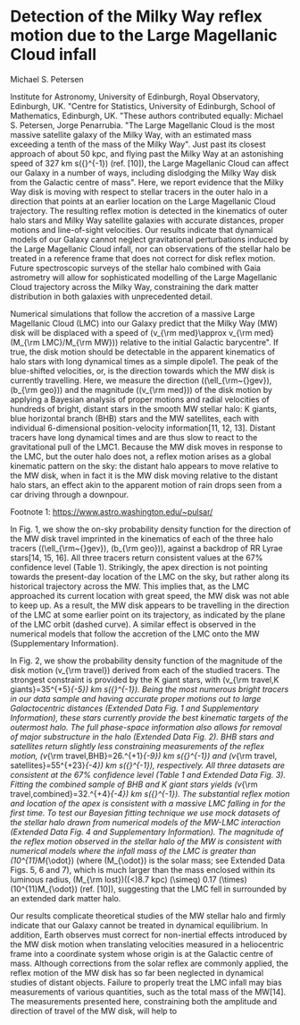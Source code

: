 

# Detection of the Milky Way reflex motion due to the Large Magellanic Cloud infall

Michael S. Petersen

Institute for Astronomy, University of Edinburgh, Royal Observatory, Edinburgh, UK. "Centre for Statistics, University of Edinburgh, School of Mathematics, Edinburgh, UK. "These authors contributed equally: Michael S. Petersen, Jorge Penarrubia. "The Large Magellanic Cloud is the most massive satellite galaxy of the Milky Way, with an estimated mass exceeding a tenth of the mass of the Milky Way". Just past its closest approach of about 50 kpc, and flying past the Milky Way at an astonishing speed of 327 km s\({}^{-1}\) (ref. [10]), the Large Magellanic Cloud can affect our Galaxy in a number of ways, including dislodging the Milky Way disk from the Galactic centre of mass". Here, we report evidence that the Milky Way disk is moving with respect to stellar tracers in the outer halo in a direction that points at an earlier location on the Large Magellanic Cloud trajectory. The resulting reflex motion is detected in the kinematics of outer halo stars and Milky Way satellite galaxies with accurate distances, proper motions and line-of-sight velocities. Our results indicate that dynamical models of our Galaxy cannot neglect gravitational perturbations induced by the Large Magellanic Cloud infall, nor can observations of the stellar halo be treated in a reference frame that does not correct for disk reflex motion. Future spectroscopic surveys of the stellar halo combined with Gaia astrometry will allow for sophisticated modelling of the Large Magellanic Cloud trajectory across the Milky Way, constraining the dark matter distribution in both galaxies with unprecedented detail.

Numerical simulations that follow the accretion of a massive Large Magellanic Cloud (LMC) into our Galaxy predict that the Milky Way (MW) disk will be displaced with a speed of \(v_{\rm med}\approx v_{\rm med}(M_{\rm LMC}/M_{\rm MW})\) relative to the initial Galactic barycentre". If true, the disk motion should be detectable in the apparent kinematics of halo stars with long dynamical times as a simple dipole1. The peak of the blue-shifted velocities, or, is the direction towards which the MW disk is currently travelling. Here, we measure the direction (\(\ell_{\rm~{}gev}\), \(b_{\rm geo}\)) and the magnitude (\(v_{\rm med}\)) of the disk motion by applying a Bayesian analysis of proper motions and radial velocities of hundreds of bright, distant stars in the smooth MW stellar halo: K giants, blue horizontal branch (BHB) stars and the MW satellites, each with individual 6-dimensional position-velocity information[11, 12, 13]. Distant tracers have long dynamical times and are thus slow to react to the gravitational pull of the LMC1. Because the MW disk moves in response to the LMC, but the outer halo does not, a reflex motion arises as a global kinematic pattern on the sky: the distant halo appears to move relative to the MW disk, when in fact it is the MW disk moving relative to the distant halo stars, an effect akin to the apparent motion of rain drops seen from a car driving through a downpour.

Footnote 1: https://www.astro.washington.edu/~pulsar/

In Fig. 1, we show the on-sky probability density function for the direction of the MW disk travel imprinted in the kinematics of each of the three halo tracers (\(\ell_{\rm~{}gev}\), \(b_{\rm geo}\)), against a backdrop of RR Lyrae stars[14, 15, 16]. All three tracers return consistent values at the 67% confidence level (Table 1). Strikingly, the apex direction is not pointing towards the present-day location of the LMC on the sky, but rather along its historical trajectory across the MW. This implies that, as the LMC approached its current location with great speed, the MW disk was not able to keep up. As a result, the MW disk appears to be travelling in the direction of the LMC at some earlier point on its trajectory, as indicated by the plane of the LMC orbit (dashed curve). A similar effect is observed in the numerical models that follow the accretion of the LMC onto the MW (Supplementary Information).

In Fig. 2, we show the probability density function of the magnitude of the disk motion \(v_{\rm travel}\) derived from each of the studied tracers. The strongest constraint is provided by the K giant stars, with \(v_{\rm travel,K giants}=35^{+5}_{-5}\) km s\({}^{-1}\). Being the most numerous bright tracers in our data sample and having accurate proper motions out to large Galactocentric distances (Extended Data Fig. 1 and Supplementary Information), these stars currently provide the best kinematic targets of the outermost halo. The full phase-space information also allows for removal of major substructure in the halo (Extended Data Fig. 2). BHB stars and satellites return slightly less constraining measurements of the reflex motion, \(v_{\rm travel,BHB}=26.^{+1}_{-9}\) km s\({}^{-1}\) and \(v_{\rm travel, satellites}=55^{+23}_{-4}\) km s\({}^{-1}\), respectively. All three datasets are consistent at the 67% confidence level (Table 1 and Extended Data Fig. 3). Fitting the combined sample of BHB and K giant stars yields \(v_{\rm travel,combined}=32.^{+4}_{-4}\) km s\({}^{-1}\). The substantial reflex motion and location of the apex is consistent with a massive LMC falling in for the first time. To test our Bayesian fitting technique we use mock datasets of the stellar halo drawn from numerical models of the MW-LMC interaction (Extended Data Fig. 4 and Supplementary Information). The magnitude of the reflex motion observed in the stellar halo of the MW is consistent with numerical models where the infall mass of the LMC is greater than \(10^{11}M_{\odot}\) (where \(M_{\odot}\) is the solar mass; see Extended Data Figs. 5, 6 and 7), which is much larger than the mass enclosed within its luminous radius, \(M_{\rm lost}\)(\(<\)8.7 kpc) \(\simeq\) 0.17 \(\times\)\(10^{11}M_{\odot}\) (ref. [10]), suggesting that the LMC fell in surrounded by an extended dark matter halo.

Our results complicate theoretical studies of the MW stellar halo and firmly indicate that our Galaxy cannot be treated in dynamical equilibrium. In addition, Earth observes must correct for non-inertial effects introduced by the MW disk motion when translating velocities measured in a heliocentric frame into a coordinate system whose origin is at the Galactic centre of mass. Although corrections from the solar reflex are commonly applied, the reflex motion of the MW disk has so far been neglected in dynamical studies of distant objects. Failure to properly treat the LMC infall may bias measurements of various quantities, such as the total mass of the MW[14]. The measurements presented here, constraining both the amplitude and direction of travel of the MW disk, will help to